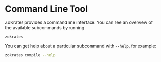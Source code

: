 # Command Line Tool

ZoKrates provides a command line interface.
You can see an overview of the available subcommands by running

```sh
zokrates
```

You can get help about a particular subcommand with `--help`, for example:
```sh
zokrates compile --help
```